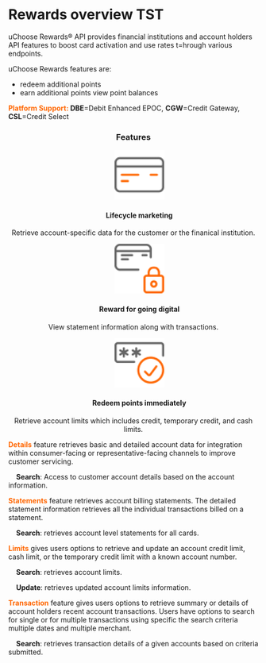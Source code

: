 # Rewards overview TST

uChoose Rewards®  API provides financial institutions and account holders API features to boost card activation and use rates t=hrough various endpoints.

uChoose Rewards features are:

* redeem additional points 
* earn additional points 
   view point balances 

<span style="color:#ff6600;">**Platform Support:</span> DBE**\=Debit Enhanced EPOC, **CGW**\=Credit Gateway, **CSL**\=Credit Select

 <h3 style="text-align: center">Features</h3>

<style>
.col-md-4 ul li {
    list-style: none;
}
</style>

<div class="row" style="text-align:center;" markdown=1>
<div class="col-md-4" markdown=1>

*   ![](assets/images/manage-card.png)
    
    #### Lifecycle marketing
    
   Retrieve account-specific data for the customer or the finanical institution.

</div>
<div class="col-md-4" markdown=1>

*   ![](assets/images/security-card.png)

    #### Reward for going digital
    
   View statement information along with transactions.

</div>
<div class="col-md-4" markdown=1>

*   ![](assets/images/access-card.png)
    
    #### Redeem points immediately
    
   Retrieve account limits which includes credit, temporary credit, and cash limits.
    
</div>
</div>


**<span style="color:#ff6600;">Details</span>** feature retrieves basic and detailed account data for integration within consumer-facing or representative-facing channels to improve customer servicing.

&nbsp;&nbsp;&nbsp;&nbsp;**Search**: Access to customer account details based on the account information.
 

**<span style="color:#ff6600;">Statements</span>** feature retrieves account billing statements. The detailed statement information retrieves all the individual transactions billed on a statement. 

&nbsp;&nbsp;&nbsp;&nbsp;**Search**:  retrieves account level statements for all cards.
              

**<span style="color:#ff6600;">Limits</span>** gives users options to retrieve and update an account  credit limit, cash limit, or the temporary credit limit with a known account number.

&nbsp;&nbsp;&nbsp;&nbsp;**Search**: retrieves account limits.

&nbsp;&nbsp;&nbsp;&nbsp;**Update**: retrieves updated account limits information.
 

**<span style="color:#ff6600;">Transaction</span>**  feature gives users options to retrieve summary or details of account holders recent account transactions. Users have options to search for single or for multiple transactions using specific the search criteria multiple dates and multiple merchant.

&nbsp;&nbsp;&nbsp;&nbsp;**Search**: retrieves transaction details of a given accounts based on criteria submitted. 
